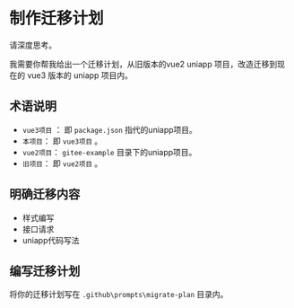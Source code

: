# 制作迁移计划

请深度思考。

我需要你帮我给出一个迁移计划，从旧版本的vue2 uniapp 项目，改造迁移到现在的 vue3 版本的 uniapp 项目内。

## 术语说明

- `vue3项目` ： 即 `package.json` 指代的uniapp项目。
- `本项目`： 即 `vue3项目` 。
- `vue2项目`： `gitee-example` 目录下的uniapp项目。
- `旧项目`： 即 `vue2项目` 。

## 明确迁移内容

- 样式编写
- 接口请求
- uniapp代码写法

## 编写迁移计划

将你的迁移计划写在 `.github\prompts\migrate-plan` 目录内。
